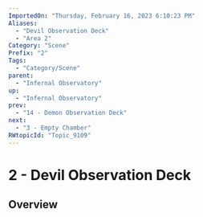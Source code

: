 ```yaml
---
ImportedOn: "Thursday, February 16, 2023 6:10:23 PM"
Aliases:
  - "Devil Observation Deck"
  - "Area 2"
Category: "Scene"
Prefix: "2"
Tags:
  - "Category/Scene"
parent:
  - "Infernal Observatory"
up:
  - "Infernal Observatory"
prev:
  - "14 - Demon Observation Deck"
next:
  - "3 - Empty Chamber"
RWtopicId: "Topic_9109"
---
```

# 2 - Devil Observation Deck
## Overview
